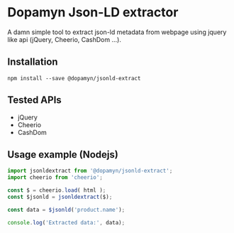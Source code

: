 # Dopamyn Json-LD extractor

A damn simple tool to extract json-ld metadata from webpage using jquery like api (jQuery, Cheerio, CashDom ...).

## Installation

```
npm install --save @dopamyn/jsonld-extract
```

## Tested APIs

* jQuery
* Cheerio
* CashDom

## Usage example (Nodejs)

```javascript
import jsonldextract from '@dopamyn/jsonld-extract';
import cheerio from 'cheerio';

const $ = cheerio.load( html );
const $jsonld = jsonldextract($);

const data = $jsonld('product.name');

console.log('Extracted data:', data);
```
